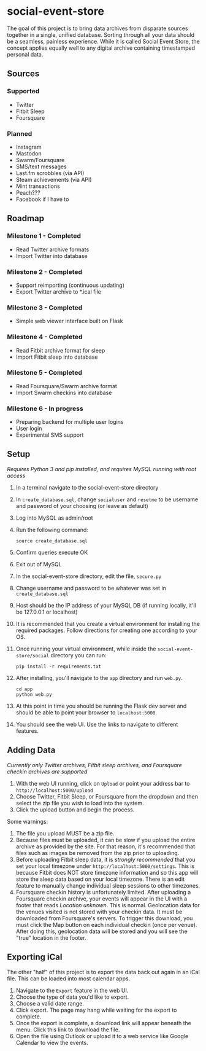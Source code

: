 # social-event-store

The goal of this project is to bring data archives from disparate sources together in a single, unified database. Sorting through all your data should be a seamless, painless experience. While it is called Social Event Store, the concept applies equally well to any digital archive containing timestamped personal data.

## Sources

### Supported

* Twitter
* Fitbit Sleep
* Foursquare

### Planned

* Instagram
* Mastodon
* Swarm/Foursquare
* SMS/text messages
* Last.fm scrobbles (via API)
* Steam achievements (via API)
* Mint transactions
* Peach???
* Facebook if I have to

## Roadmap

### Milestone 1 - Completed

* Read Twitter archive formats
* Import Twitter into database

### Milestone 2 - Completed

* Support reimporting (continuous updating)
* Export Twitter archive to *.ical file

### Milestone 3 - Completed

* Simple web viewer interface built on Flask

### Milestone 4 - Completed

* Read Fitbit archive format for sleep
* Import Fitbit sleep into database

### Milestone 5 - Completed

* Read Foursquare/Swarm archive format
* Import Swarm checkins into database

### Milestone 6 - In progress

* Preparing backend for multiple user logins
* User login
* Experimental SMS support

## Setup

*Requires Python 3 and pip installed, and requires MySQL running with root access*

1. In a terminal navigate to the social-event-store directory
2. In `create_database.sql`, change `socialuser` and `resetme` to be username and password of your choosing (or leave as default)
2. Log into MySQL as admin/root
3. Run the following command: 

    ```shell script
    source create_database.sql
    ```
4. Confirm queries execute OK
5. Exit out of MySQL
6. In the social-event-store directory, edit the file, `secure.py`
7. Change username and password to be whatever was set in `create_database.sql`
8. Host should be the IP address of your MySQL DB (if running locally, it'll be 127.0.0.1 or localhost)
9. It is recommended that you create a virtual environment for installing the required packages. Follow directions for creating one according to your OS.
10. Once running your virtual environment, while inside the `social-event-store/social` directory you can run:

    ```shell script
    pip install -r requirements.txt
    ```
11. After installing, you'll navigate to the `app` directory and run `web.py`.

    ```shell script
    cd app
    python web.py
    ```
12. At this point in time you should be running the Flask dev server and should be able to point your browser to `localhost:5000`.
13. You should see the web UI. Use the links to navigate to different features.

## Adding Data

*Currently only Twitter archives, Fitbit sleep archives, and Foursquare checkin archives are supported*

1. With the web UI running, click on `Upload` or point your address bar to `http://localhost:5000/upload`
2. Choose Twitter, Fitbit Sleep, or Foursquare from the dropdown and then select the zip file you wish to load into the system.
3. Click the upload button and begin the process.

Some warnings:
1. The file you upload MUST be a zip file.
2. Because files must be uploaded, it can be slow if you upload the entire archive as provided by the site. For that reason, it's recommended that files such as images be removed from the zip prior to uploading.
3. Before uploading Fitbit sleep data, it is *strongly recommended* that you set your local timezone under `http://localhost:5000/settings`. This is because Fitbit does NOT store timezone information and so this app will store the sleep data based on your local timezone. There is an edit feature to manually change individual sleep sessions to other timezones.
4. Foursquare checkin history is unfortunately limited. After uploading a Foursquare checkin archive, your events will appear in the UI with a footer that reads *Location unknown*. This is normal. Geolocation data for the venues visited is not stored with your checkin data. It must be downloaded from Foursquare's servers. To trigger this download, you must click the Map button on each individual checkin (once per venue). After doing this, geolocation data will be stored and you will see the "true" location in the footer.

## Exporting iCal

The other "half" of this project is to export the data back out again in an iCal file. This can be loaded into most calendar apps.

1. Navigate to the `Export` feature in the web UI.
2. Choose the type of data you'd like to export.
3. Choose a valid date range.
4. Click export. The page may hang while waiting for the export to complete.
5. Once the export is complete, a download link will appear beneath the menu. Click this link to download the file.
6. Open the file using Outlook or upload it to a web service like Google Calendar to view the events.
